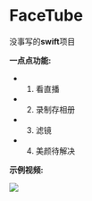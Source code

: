 # FaceTube

没事写的**swift**项目

**一点点功能:**

* 1. 看直播
* 2. 录制存相册
* 3. 滤镜
* 4. 美颜待解决

**示例视频:**

![](Asset/Untitled.gif)
